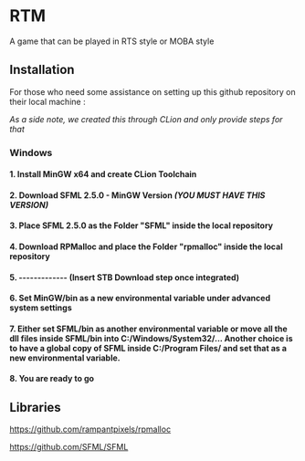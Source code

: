 # RTM
A game that can be played in RTS style or MOBA style

## Installation
For those who need some assistance on setting up this github repository on their local machine :

*As a side note, we created this through CLion and only provide steps for that*

### Windows
#### 1. Install MinGW x64 and create CLion Toolchain
#### 2. Download SFML 2.5.0 - MinGW Version *(YOU MUST HAVE THIS VERSION)*
#### 3. Place SFML 2.5.0 as the Folder "SFML" inside the local repository
#### 4. Download RPMalloc and place the Folder "rpmalloc" inside the local repository
#### 5. ------------- (Insert STB Download step once integrated)
#### 6. Set MinGW/bin as a new environmental variable under advanced system settings
#### 7. Either set SFML/bin as another environmental variable or move all the dll files inside SFML/bin into C:/Windows/System32/... Another choice is to have a global copy of SFML inside C:/Program Files/ and set that as a new environmental variable.
#### 8. You are ready to go


## Libraries

https://github.com/rampantpixels/rpmalloc

https://github.com/SFML/SFML